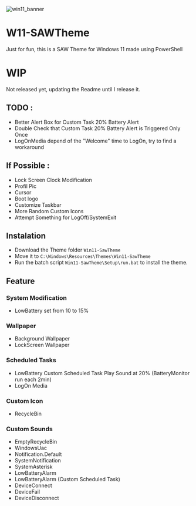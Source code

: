 ![win11_banner](https://github.com/V0lk3n/W11-SAWTheme/assets/22322762/8ae5048c-7e0e-43dd-a443-85a7dee939e2)

# W11-SAWTheme

Just for fun, this is a SAW Theme for Windows 11 made using PowerShell

# WIP

Not released yet, updating the Readme until I release it.

## TODO :
 - Better Alert Box for Custom Task 20% Battery Alert
 - Double Check that Custom Task 20% Battery Alert is Triggered Only Once
 - LogOnMedia depend of the "Welcome" time to LogOn, try to find a workaround
## If Possible :
 - Lock Screen Clock Modification
 - Profil Pic
 - Cursor
 - Boot logo
 - Customize Taskbar
 - More Random Custom Icons
 - Attempt Something for LogOff/SystemExit

## Instalation

- Download the Theme folder `Win11-SawTheme`
- Move it to `C:\Windows\Resources\Themes\Win11-SawTheme`
- Run the batch script `Win11-SawTheme\Setup\run.bat` to install the theme.

## Feature

### System Modification

- LowBattery set from 10 to 15%

### Wallpaper

- Background Wallpaper
- LockScreen Wallpaper

### Scheduled Tasks

- LowBattery Custom Scheduled Task Play Sound at 20% (BatteryMonitor run each 2min)
- LogOn Media

### Custom Icon

- RecycleBin

### Custom Sounds

- EmptyRecycleBin
- WindowsUac
- Notification.Default
- SystemNotification
- SystemAsterisk
- LowBatteryAlarm
- LowBatteryAlarm (Custom Scheduled Task)
- DeviceConnect
- DeviceFail
- DeviceDisconnect
